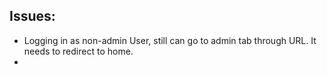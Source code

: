 ## Issues:
- Logging in as non-admin User, still can go to admin tab through URL. It needs to redirect to home.
- 
